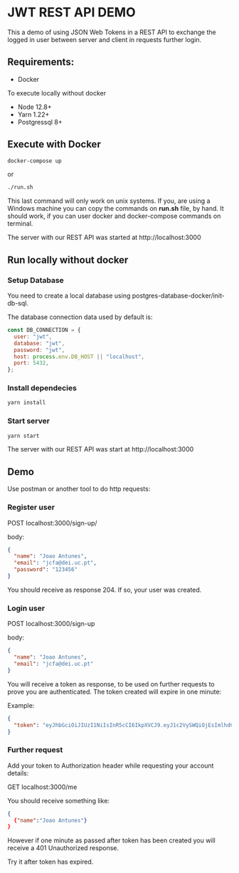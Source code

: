 # JWT REST API DEMO

This a demo of using JSON Web Tokens in a REST API to exchange the logged in user between server and client in requests further login.

## Requirements:

- Docker

To execute locally without docker

- Node 12.8+
- Yarn 1.22+
- Postgressql 8+

## Execute with Docker

```sh
docker-compose up
```

or 

```sh
./run.sh
```

This last command will only work on unix systems. If you, are using a Windows machine you can copy the commands on **run.sh** file, by hand. It should work, if you can user docker and docker-compose commands on terminal.

The server with our REST API was started at http://localhost:3000

## Run locally without docker

### Setup Database

You need to create a local database using postgres-database-docker/init-db-sql.

The database connection data used by default is:

```javascript
const DB_CONNECTION = {
  user: "jwt",
  database: "jwt",
  password: "jwt",
  host: process.env.DB_HOST || "localhost",
  port: 5432,
};
```

### Install dependecies

```sh
yarn install
```

### Start server

```sh
yarn start
```

The server with our REST API was start at http://localhost:3000

## Demo

Use postman or another tool to do http requests:

### Register user

POST localhost:3000/sign-up/

body:

```json
{
  "name": "Joao Antunes",
  "email": "jcfa@dei.uc.pt",
  "password": "123456"
}
```

You should receive as response 204. If so, your user was created.

### Login user

POST localhost:3000/sign-up

body:

```json
{
  "name": "Joao Antunes",
  "email": "jcfa@dei.uc.pt"
}
```

You will receive a token as response, to be used on further requests to prove you are authenticated. The token created will expire in one minute:

Example:

```json
{
  "token": "eyJhbGciOiJIUzI1NiIsInR5cCI6IkpXVCJ9.eyJ1c2VySWQiOjEsImlhdCI6MTU5OTk4MTQ3NSwiZXhwIjoxNTk5OTgxNTM1fQ.jjtzVbH4_5TlZltgtR-Zx6ZHRHdyL1mUq3q90sV0d7c"
}
```

### Further request

Add your token to Authorization header while requesting your account details:

GET localhost:3000/me

You should receive something like:

```json
{
  {"name":"Joao Antunes"}
}
```

However if one minute as passed after token has been created you will receive a 401 Unauthorized response.

Try it after token has expired.
